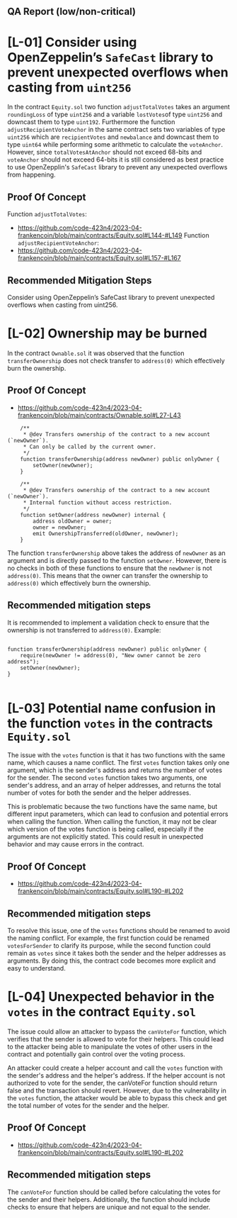 ## QA Report (low/non-critical)

[L-01] Consider using OpenZeppelin’s `SafeCast` library to prevent unexpected overflows when casting from `uint256`
===================================================================================================================
In the contract `Equity.sol` two function `adjustTotalVotes` takes an argument `roundingLoss` of type `uint256` and a variable `lostVotes`of type `uint256` and downcast them to type `uint192`. Furthermore the function `adjustRecipientVoteAnchor` in the same contract sets two variables of type `uint256` which are `recipientVotes` and `newbalance` and downcast them to type `uint64` while performing some arithmetic to calculate the `voteAnchor`. However, since `totalVotesAtAnchor` should not exceed 68-bits and `voteAnchor` should not exceed 64-bits it is still considered as best practice to use OpenZepplin's `SafeCast` library to prevent any unexpected overflows from happening.

## Proof Of Concept
Function `adjustTotalVotes`:
* https://github.com/code-423n4/2023-04-frankencoin/blob/main/contracts/Equity.sol#L144-#L149
Function `adjustRecipientVoteAnchor`:
* https://github.com/code-423n4/2023-04-frankencoin/blob/main/contracts/Equity.sol#L157-#L167

## Recommended Mitigation Steps
Consider using OpenZeppelin’s SafeCast library to prevent unexpected overflows when casting from uint256.

[L-02] Ownership may be burned
================================
In the contract `Ownable.sol` it was observed that the function `transferOwnership` does not check transfer to `address(0)` which effectively burn the ownership.

## Proof Of Concept
* https://github.com/code-423n4/2023-04-frankencoin/blob/main/contracts/Ownable.sol#L27-L43
```solidity
    /**
     * @dev Transfers ownership of the contract to a new account (`newOwner`).
     * Can only be called by the current owner.
     */
    function transferOwnership(address newOwner) public onlyOwner {
        setOwner(newOwner);
    }

    /**
     * @dev Transfers ownership of the contract to a new account (`newOwner`).
     * Internal function without access restriction.
     */
    function setOwner(address newOwner) internal {
        address oldOwner = owner;
        owner = newOwner;
        emit OwnershipTransferred(oldOwner, newOwner);
    }

```
The function `transferOwnership` above takes the address of `newOwner` as an argument and is directly passed to the function `setOwner`. However, there is no checks in both of these functions to ensure that the `newOwner` is not `address(0)`. This means that the owner can transfer the ownership to `address(0)` which effectively burn the ownership.

## Recommended mitigation steps
It is recommended to implement a validation check to ensure that the ownership is not transferred to `address(0)`.
Example:
```solidity

function transferOwnership(address newOwner) public onlyOwner {
    require(newOwner != address(0), "New owner cannot be zero address");
    setOwner(newOwner);
}


```

[L-03] Potential name confusion in the function `votes` in the contracts `Equity.sol`
=====================================================================================
The issue with the `votes` function is that it has two functions with the same name, which causes a name conflict. The first `votes` function takes only one argument, which is the sender's address and returns the number of votes for the sender. The second `votes` function takes two arguments, one sender's address, and an array of helper addresses, and returns the total number of votes for both the sender and the helper addresses.

This is problematic because the two functions have the same name, but different input parameters, which can lead to confusion and potential errors when calling the function. When calling the function, it may not be clear which version of the votes function is being called, especially if the arguments are not explicitly stated. This could result in unexpected behavior and may cause errors in the contract.

## Proof Of Concept
* https://github.com/code-423n4/2023-04-frankencoin/blob/main/contracts/Equity.sol#L190-#L202

## Recommended mitigation steps
To resolve this issue, one of the `votes` functions should be renamed to avoid the naming conflict. For example, the first function could be renamed `votesForSender` to clarify its purpose, while the second function could remain as `votes` since it takes both the sender and the helper addresses as arguments. By doing this, the contract code becomes more explicit and easy to understand.

[L-04] Unexpected behavior in the `votes` in the contract `Equity.sol`
=======================================================================
The issue could allow an attacker to bypass the `canVoteFor` function, which verifies that the sender is allowed to vote for their helpers. This could lead to the attacker being able to manipulate the votes of other users in the contract and potentially gain control over the voting process.

An attacker could create a helper account and call the `votes` function with the sender's address and the helper's address. If the helper account is not authorized to vote for the sender, the canVoteFor function should return false and the transaction should revert. However, due to the vulnerability in the `votes` function, the attacker would be able to bypass this check and get the total number of votes for the sender and the helper.

## Proof Of Concept
* https://github.com/code-423n4/2023-04-frankencoin/blob/main/contracts/Equity.sol#L190-#L202

## Recommended mitigation steps
The `canVoteFor` function should be called before calculating the votes for the sender and their helpers. Additionally, the function should include checks to ensure that helpers are unique and not equal to the sender. 
